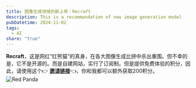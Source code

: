 ```yaml
---
title: 图像生成领域的新上帝：Recraft
description: This is a recommandation of new image generation model
pubDatetime: 2024-11-02
tags:
  - AI
share: "true"
---
```

**Recraft**，这是网红“红熊猫”的真身，在各大图像生成比拼中杀出重围。但不幸的是，它不是开源的。而是自建网站，实行了订阅制。但是提供免费体验的积分，因此，请使用这个👉 [**邀请链接**](https://www.recraft.ai/invite/Hv8CJQi9Sd)👈，你和我都可以额外获取200积分。
![Red Panda](https://cpen.ai/wp-content/uploads/2024/10/1000017646-1024x576.webp)